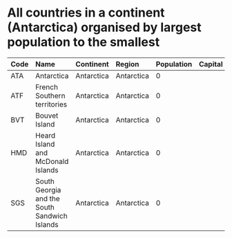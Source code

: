 # All countries in a continent (Antarctica) organised by largest population to the smallest

| Code | Name | Continent | Region | Population | Capital |
| :--- | :--- | :--- | :--- | :--- | :--- |
|ATA|Antarctica|Antarctica|Antarctica|0| |
|ATF|French Southern territories|Antarctica|Antarctica|0| |
|BVT|Bouvet Island|Antarctica|Antarctica|0| |
|HMD|Heard Island and McDonald Islands|Antarctica|Antarctica|0| |
|SGS|South Georgia and the South Sandwich Islands|Antarctica|Antarctica|0| |
